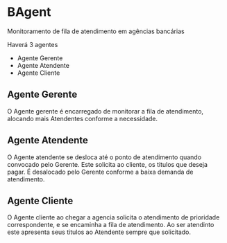# BAgent
Monitoramento de fila de atendimento em agências bancárias

Haverá 3 agentes

- Agente Gerente
- Agente Atendente
- Agente Cliente


## Agente Gerente
O Agente gerente é encarregado de monitorar a fila de atendimento, alocando mais Atendentes conforme a necessidade.


## Agente Atendente
O Agente atendente se desloca até o ponto de atendimento quando convocado pelo Gerente. Este solicita ao cliente, os titulos que deseja pagar. É desalocado pelo Gerente conforme a baixa demanda de atendimento.

## Agente Cliente
O Agente cliente ao chegar a agencia solicita o atendimento de prioridade correspondente, e se encaminha a fila de atendimento. Ao ser atendinto este apresenta seus titulos ao Atendente sempre que solicitado.


